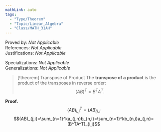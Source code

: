 ```yaml
---
mathLink: auto
tags:
  - "Type/Theorem"
  - "Topic/Linear_Algebra"
  - "Class/MATH_31AH"
---
```

Proved by: <i>Not Applicable</i>  
References: <i>Not Applicable</i>  
Justifications: <i>Not Applicable</i>  

Specializations: <i>Not Applicable</i>  
Generalizations: <i>Not Applicable</i>  

> [!theorem] Transpose of Product
> The **transpose of a product** is the product of the transposes in reverse order:  
> $$(AB)^T=B^TA^T.$$

**Proof.** 
$$(AB)^T_{i,j}=(AB)_{j,i}$$
$$(AB)_{j,i}=\sum_{n=1}^ka_{j,n}b_{n,i}=\sum_{n=1}^kb_{n,i}a_{j,n}=(B^TA^T)_{i,j}$$
